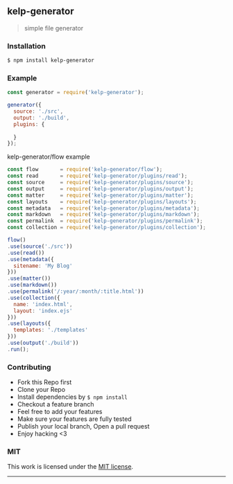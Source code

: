 ## kelp-generator

> simple file generator

### Installation

```bash
$ npm install kelp-generator
```

### Example

```js
const generator = require('kelp-generator');

generator({
  source: './src',
  output: './build',
  plugins: {
    
  }
});

```

kelp-generator/flow example

```js
const flow       = require('kelp-generator/flow');
const read       = require('kelp-generator/plugins/read');
const source     = require('kelp-generator/plugins/source');
const output     = require('kelp-generator/plugins/output');
const matter     = require('kelp-generator/plugins/matter');
const layouts    = require('kelp-generator/plugins/layouts');
const metadata   = require('kelp-generator/plugins/metadata');
const markdown   = require('kelp-generator/plugins/markdown');
const permalink  = require('kelp-generator/plugins/permalink');
const collection = require('kelp-generator/plugins/collection');

flow()
.use(source('./src'))
.use(read())
.use(metadata({
  sitename: 'My Blog'
}))
.use(matter())
.use(markdown())
.use(permalink('/:year/:month/:title.html'))
.use(collection({
  name: 'index.html',
  layout: 'index.ejs'
}))
.use(layouts({
  templates: './templates'
}))
.use(output('./build'))
.run();
```

### Contributing
- Fork this Repo first
- Clone your Repo
- Install dependencies by `$ npm install`
- Checkout a feature branch
- Feel free to add your features
- Make sure your features are fully tested
- Publish your local branch, Open a pull request
- Enjoy hacking <3

### MIT

This work is licensed under the [MIT license](./LICENSE).

---